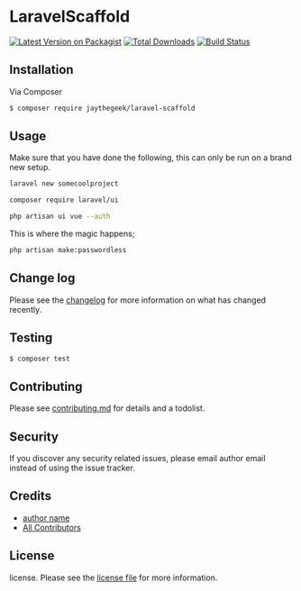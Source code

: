 # LaravelScaffold

[![Latest Version on Packagist][ico-version]][link-packagist]
[![Total Downloads][ico-downloads]][link-downloads]
[![Build Status][ico-travis]][link-travis]

## Installation

Via Composer

``` bash
$ composer require jaythegeek/laravel-scaffold
```

## Usage

Make sure that you have done the following, this can only be run on a brand new setup.

``` bash
laravel new somecoolproject
```

``` bash
composer require laravel/ui
```

``` bash
php artisan ui vue --auth
```
This is where the magic happens;

``` bash
php artisan make:passwordless
```

## Change log

Please see the [changelog](changelog.md) for more information on what has changed recently.

## Testing

``` bash
$ composer test
```

## Contributing

Please see [contributing.md](contributing.md) for details and a todolist.

## Security

If you discover any security related issues, please email author email instead of using the issue tracker.

## Credits

- [author name][link-author]
- [All Contributors][link-contributors]

## License

license. Please see the [license file](license.md) for more information.

[ico-version]: https://img.shields.io/packagist/v/jaythegeek/laravel-scaffold.svg?style=flat-square
[ico-downloads]: https://img.shields.io/packagist/dt/jaythegeek/laravel-scaffold.svg?style=flat-square
[ico-travis]: https://img.shields.io/travis/jaythegeek/laravel-scaffold/master.svg?style=flat-square
[ico-styleci]: https://styleci.io/repos/12345678/shield

[link-packagist]: https://packagist.org/packages/jaythegeek/laravel-scaffold
[link-downloads]: https://packagist.org/packages/jaythegeek/laravel-scaffold
[link-travis]: https://travis-ci.org/jaythegeek/laravel-scaffold
[link-styleci]: https://styleci.io/repos/12345678
[link-author]: https://github.com/jaythegeek
[link-contributors]: ../../contributors
